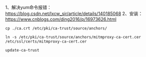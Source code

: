 1、解决yum命令报错：https://blog.csdn.net/lxcw_sir/article/details/140185068
2、安装：https://www.cnblogs.com/ding2016/p/16973626.html
```shell
cp ./ca.crt /etc/pki/ca-trust/source/anchors/  

ln -s /etc/pki/ca-trust/source/anchors/mitmproxy-ca-cert.cer  /etc/ssl/certs/mitmproxy-ca-cert.cer

update-ca-trust
```